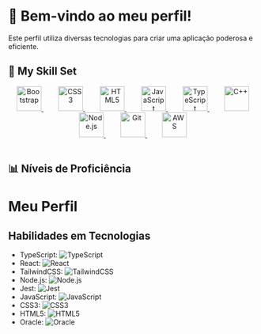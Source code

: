 # 🌟 Bem-vindo ao meu perfil!

Este perfil utiliza diversas tecnologias para criar uma aplicação poderosa e eficiente.

## 🚀 My Skill Set

<div align="center">
  <span style="margin: 15px;">
    <a href="https://getbootstrap.com/docs/3.4/javascript/" target="_blank">
      <img src="https://profilinator.rishav.dev/skills-assets/bootstrap-plain.svg" alt="Bootstrap" height="50" />
    </a>
  </span>
  <span style="margin: 15px;">
    <a href="https://www.w3schools.com/css/" target="_blank">
      <img src="https://profilinator.rishav.dev/skills-assets/css3-original-wordmark.svg" alt="CSS3" height="50" />
    </a>
  </span>
  <span style="margin: 15px;">
    <a href="https://en.wikipedia.org/wiki/HTML5" target="_blank">
      <img src="https://profilinator.rishav.dev/skills-assets/html5-original-wordmark.svg" alt="HTML5" height="50" />
    </a>
  </span>
  <span style="margin: 15px;">
    <a href="https://www.javascript.com/" target="_blank">
      <img src="https://profilinator.rishav.dev/skills-assets/javascript-original.svg" alt="JavaScript" height="50" />
    </a>
  </span>
  <span style="margin: 15px;">
    <a href="https://www.typescriptlang.org/" target="_blank">
      <img src="https://profilinator.rishav.dev/skills-assets/typescript-original.svg" alt="TypeScript" height="50" />
    </a>
  </span>
  <span style="margin: 15px;">
    <a href="https://www.cplusplus.com/" target="_blank">
      <img src="https://profilinator.rishav.dev/skills-assets/cplusplus-original.svg" alt="C++" height="50" />
    </a>
  </span>
  <span style="margin: 15px;">
    <a href="https://nodejs.org/" target="_blank">
      <img src="https://profilinator.rishav.dev/skills-assets/nodejs-original-wordmark.svg" alt="Node.js" height="50" />
    </a>
  </span>
  <span style="margin: 15px;">
    <a href="https://github.com/" target="_blank">
      <img src="https://profilinator.rishav.dev/skills-assets/git-scm-icon.svg" alt="Git" height="50" />
    </a>
  </span>
  <span style="margin: 15px;">
    <a href="https://aws.amazon.com/" target="_blank">
      <img src="https://profilinator.rishav.dev/skills-assets/amazonwebservices-original-wordmark.svg" alt="AWS" height="50" />
    </a>
  </span>
</div>

<br/>

## 📊 Níveis de Proficiência
# Meu Perfil

## Habilidades em Tecnologias

- TypeScript: ![TypeScript](https://img.shields.io/badge/90%25-green?style=flat-square&logo=typescript&labelColor=007ACC)
- React: ![React](https://img.shields.io/badge/85%25-blue?style=flat-square&logo=react&labelColor=61DAFB)
- TailwindCSS: ![TailwindCSS](https://img.shields.io/badge/75%25-38B2AC?style=flat-square&logo=tailwind-css&labelColor=38B2AC)
- Node.js: ![Node.js](https://img.shields.io/badge/70%25-43853D?style=flat-square&logo=node.js&labelColor=43853D)
- Jest: ![Jest](https://img.shields.io/badge/60%25-C21325?style=flat-square&logo=jest&labelColor=C21325)
- JavaScript: ![JavaScript](https://img.shields.io/badge/95%25-F7DF1E?style=flat-square&logo=javascript&labelColor=F7DF1E)
- CSS3: ![CSS3](https://img.shields.io/badge/80%25-1572B6?style=flat-square&logo=css3&labelColor=1572B6)
- HTML5: ![HTML5](https://img.shields.io/badge/90%25-E34F26?style=flat-square&logo=html5&labelColor=E34F26)
- Oracle: ![Oracle](https://img.shields.io/badge/50%25-F80000?style=flat-square&logo=oracle&labelColor=F80000)



